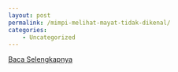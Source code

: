 ```yaml
---
layout: post
permalink: /mimpi-melihat-mayat-tidak-dikenal/
categories:
    - Uncategorized
---
```


[Baca Selengkapnya](/03)